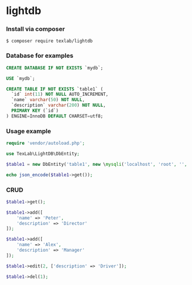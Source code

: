 # lightdb

### Install via composer

```
$ composer require texlab/lightdb
```

### Database for examples
```sql
CREATE DATABASE IF NOT EXISTS `mydb`;

USE `mydb`;

CREATE TABLE IF NOT EXISTS `table1` (
  `id` int(11) NOT NULL AUTO_INCREMENT,
  `name` varchar(50) NOT NULL,
  `description` varchar(200) NOT NULL,
  PRIMARY KEY (`id`)
) ENGINE=InnoDB DEFAULT CHARSET=utf8;
```

### Usage example

```php
require 'vendor/autoload.php';

use TexLab\LightDB\DbEntity;

$table1 = new DbEntity('table1', new \mysqli('localhost', 'root', '', 'mydb'));

echo json_encode($table1->get());
```

### CRUD
```php
$table1->get();

$table1->add([
    'name' => 'Peter',
    'description' => 'Director'
]);

$table1->add([
    'name' => 'Alex',
    'description' => 'Manager'
]);

$table1->edit(2, ['description' => 'Driver']);

$table1->del(1);
```
